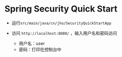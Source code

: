 # Spring Security Quick Start

- 运行`src/main/java/cn/jho/SecurityQuickStartApp`

- 访问 `http://localhost:8080/` ，输入用户名和密码访问
    - 用户名：user
    - 密码：打印在控制台中
